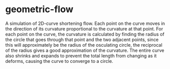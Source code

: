 # geometric-flow
A simulation of 2D-curve shortening flow. Each point on the curve moves in the direction of its curvature proportional to the curvature at that point. For each point on the curve, the curvature is calculated by finding the radius of the circle that goes through that point and the two adjacent points, since this will approximately be the radius of the osculating circle, the reciprocal of the radius gives a good approximation of the curvature. The entire curve also shrinks and expands to prevent the total length from changing as it deforms, causing the curve to converge to a circle.
